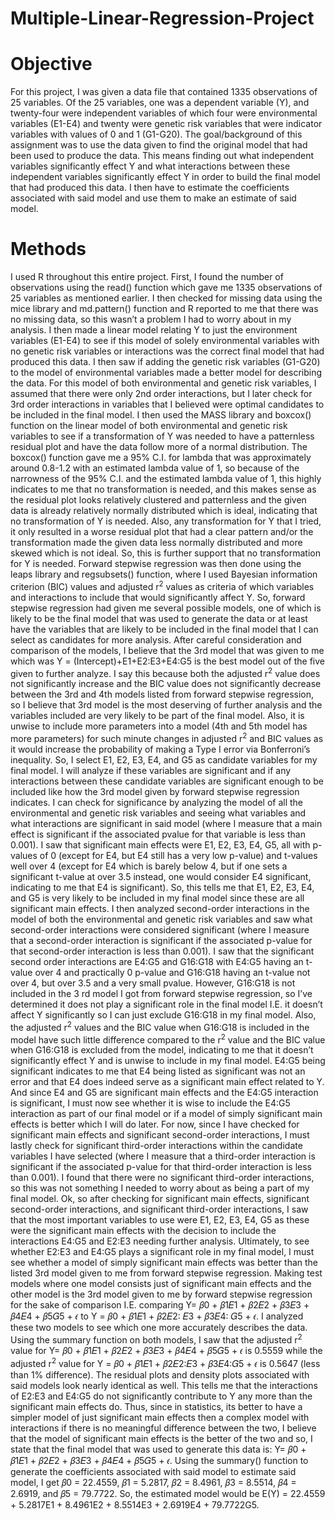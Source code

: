 # Multiple-Linear-Regression-Project

# Objective 

For this project, I was given a data file that contained 1335 observations of 25
variables. Of the 25 variables, one was a dependent variable (Y), and twenty-four were
independent variables of which four were environmental variables (E1-E4) and twenty were
genetic risk variables that were indicator variables with values of 0 and 1 (G1-G20). The
goal/background of this assignment was to use the data given to find the original model that had been used to produce the data. This means finding out what independent variables significantly effect Y and what interactions between these independent variables significantly effect Y in order to build the final model that had produced this data. I then have to estimate the coefficients associated with said model and use them to make an estimate of said model. 

# Methods

I used R throughout this entire project. First, I found the number of observations using
the read() function which gave me 1335 observations of 25 variables as mentioned earlier. I then checked for missing data using the mice library and md.pattern() function and R reported to me that there was no missing data, so this wasn’t a problem I had to worry about in my analysis. I then made a linear model relating Y to just the environment variables (E1-E4) to see if this model of solely environmental variables with no genetic risk variables or interactions was the correct final model that had produced this data. I then saw if adding the genetic risk variables (G1-G20) to the model of environmental variables made a better model for describing the data.
For this model of both environmental and genetic risk variables, I assumed that there were only
2nd order interactions, but I later check for 3rd order interactions in variables that I believed were optimal candidates to be included in the final model. I then used the MASS library and boxcox() function on the linear model of both environmental and genetic risk variables to see if a transformation of Y was needed to have a patternless residual plot and have the data follow more of a normal distribution. The boxcox() function gave me a 95% C.I. for lambda that was approximately around 0.8-1.2 with an estimated lambda value of 1, so because of the narrowness of the 95% C.I. and the estimated lambda value of 1, this highly indicates to me that no transformation is needed, and this makes sense as the residual plot looks relatively clustered and patternless and the given data is already relatively normally distributed which is ideal, indicating that no transformation of Y is needed. Also, any transformation for Y that I tried, it only resulted in a worse residual plot that had a clear pattern and/or the transformation made the given data less normally distributed and more skewed which is not ideal. So, this is further support that no transformation for Y is needed. Forward stepwise regression was then done using the leaps library and regsubsets() function, where I used Bayesian information criterion (BIC) values and adjusted r<sup>2</sup> 
values as criteria of which variables and interactions to include that would
significantly affect Y. So, forward stepwise regression had given me several possible models,
one of which is likely to be the final model that was used to generate the data or at least have the variables that are likely to be included in the final model that I can select as candidates for more analysis. After careful consideration and comparison of the models, I believe that the 3rd model that was given to me which was Y = (Intercept)+E1+E2:E3+E4:G5 is the best model out of the five given to further analyze. I say this because both the adjusted r<sup>2</sup> value does not significantly increase and the BIC value does not significantly decrease between the 3rd and 4th models listed from forward stepwise regression, so I believe that 3rd model is the most deserving of further analysis and the variables included are very likely to be part of the final model. Also, it is unwise to include more parameters into a model (4th and 5th model has more parameters) for such minute changes in adjusted r<sup>2</sup> 
and BIC values as it would increase the probability of making a Type I error via Bonferroni’s inequality. So, I select E1, E2, E3, E4, and G5 as candidate variables for
my final model. I will analyze if these variables are significant and if any interactions between these candidate variables are significant enough to be included like how the 3rd model given by forward stepwise regression indicates. I can check for significance by analyzing the model of all the environmental and genetic risk variables and seeing what variables and what interactions are significant in said model (where I measure that a main effect is significant if the associated pvalue for that variable is less than 0.001). I saw that significant main effects were E1, E2, E3, E4, G5, all with p-values of 0 (except for E4, but E4 still has a very low p-value) and t-values well over 4 (except for E4 which is barely below 4, but if one sets a significant t-value at over 3.5 instead, one would consider E4 significant, indicating to me that E4 is significant). So, this tells me that E1, E2, E3, E4, and G5 is very likely to be included in my final model since these are all significant main effects. I then analyzed second-order interactions in the model of both the environmental and genetic risk variables and saw what second-order interactions were considered significant (where I measure that a second-order interaction is significant if the associated p-value for that second-order interaction is less than 0.001). I saw that the significant second order interactions are E4:G5 and G16:G18 with E4:G5 having an t-value over 4 and practically 0 p-value and G16:G18 having an t-value not over 4, but over 3.5 and a very small pvalue. However, G16:G18 is not included in the 3
rd model I got from forward stepwise regression, so I’ve determined it does not play a significant role in the final model I.E. it doesn’t affect Y significantly so I can just exclude G16:G18 in my final model. Also, the adjusted r<sup>2</sup>  values and the BIC value when G16:G18 is included in the model have such little difference compared to the r<sup>2</sup> 
value and the BIC value when G16:G18 is excluded from the model, indicating to me that it doesn’t significantly effect Y and is unwise to include in my final model. E4:G5 being significant indicates to me that E4 being listed as significant was not an error and
that E4 does indeed serve as a significant main effect related to Y. And since E4 and G5 are
significant main effects and the E4:G5 interaction is significant, I must now see whether it is
wise to include the E4:G5 interaction as part of our final model or if a model of simply
significant main effects is better which I will do later. For now, since I have checked for
significant main effects and significant second-order interactions, I must lastly check for
significant third-order interactions within the candidate variables I have selected (where I
measure that a third-order interaction is significant if the associated p-value for that third-order interaction is less than 0.001). I found that there were no significant third-order interactions, so this was not something I needed to worry about as being a part of my final model. Ok, so after checking for significant main effects, significant second-order interactions, and significant third-order interactions, I saw that the most important variables to use were E1, E2, E3, E4, G5 as these were the significant main effects with the decision to include the interactions E4:G5 and E2:E3 needing further analysis. Ultimately, to see whether E2:E3 and E4:G5 plays a significant role in my final model, I must see whether a model of simply significant main effects was better than the listed 3rd model given to me from forward stepwise regression. Making test models where one model consists just of significant main effects and the other model is the 3rd model given to me by forward stepwise regression for the sake of comparison I.E. comparing Y= 𝛽0 + 𝛽1𝐸1 + 𝛽2𝐸2 + 𝛽3𝐸3 + 𝛽4𝐸4 + 𝛽5𝐺5 + 𝜖 to Y = 𝛽0 + 𝛽1𝐸1 + 𝛽2𝐸2: 𝐸3 + 𝛽3𝐸4: 𝐺5 + 𝜖. I analyzed these two models to see which one more accurately describes the data. Using the summary function on both models, I saw that the adjusted r<sup>2</sup> value for Y= 𝛽0 + 𝛽1𝐸1 + 𝛽2𝐸2 + 𝛽3𝐸3 + 𝛽4𝐸4 + 𝛽5𝐺5 + 𝜖 is 0.5559 while the adjusted r<sup>2</sup> value for Y = 𝛽0 + 𝛽1𝐸1 + 𝛽2𝐸2:𝐸3 + 𝛽3𝐸4:𝐺5 + 𝜖 is 0.5647 (less than 1% difference). The residual plots and density plots associated with said models look nearly identical as well. This tells me that the interactions of E2:E3 and E4:G5 do not significantly contribute to Y any more than the significant main effects do. Thus, since in statistics, its better to have a simpler model of just significant main effects then a complex model with interactions if there is no meaningful difference between the two, I believe that the model of significant main effects is the better of the two and so, I state that the final model that was used to generate this data is: Y= 𝛽0 + 𝛽1𝐸1 + 𝛽2𝐸2 + 𝛽3𝐸3 + 𝛽4𝐸4 + 𝛽5𝐺5 + 𝜖. Using the summary() function to generate the coefficients associated with said model to estimate said model, I get 𝛽0 = 22.4559, 𝛽1 = 5.2817, 𝛽2 = 8.4961, 𝛽3 = 8.5514, 𝛽4 = 2.6919, and 𝛽5 = 79.7722. So, the estimated model would be E(Y) = 22.4559 + 5.2817E1 + 8.4961E2 + 8.5514E3 + 2.6919E4 + 79.7722G5.
